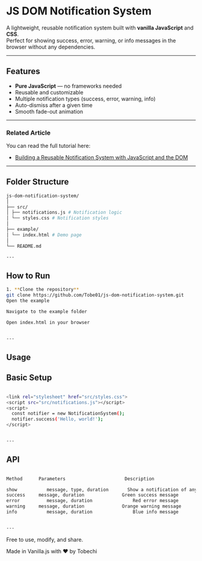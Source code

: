 # JS DOM Notification System

A lightweight, reusable notification system built with **vanilla JavaScript** and **CSS**.  
Perfect for showing success, error, warning, or info messages in the browser without any dependencies.

---

## Features
- **Pure JavaScript** — no frameworks needed
- Reusable and customizable
- Multiple notification types (success, error, warning, info)
- Auto-dismiss after a given time
- Smooth fade-out animation

---

### Related Article
You can read the full tutorial here:

- [Building a Reusable Notification System with JavaScript and the DOM](https://tobechiduru.hashnode.dev/building-a-reusable-notification-system-with-javascript-and-the-dom)


---

## Folder Structure
```bash
js-dom-notification-system/
│
├── src/
│ ├── notifications.js # Notification logic
│ └── styles.css # Notification styles
│
├── example/
│ └── index.html # Demo page
│
└── README.md

---
```
## How to Run
```bash
1. **Clone the repository**
git clone https://github.com/Tobe01/js-dom-notification-system.git
Open the example

Navigate to the example folder

Open index.html in your browser


---
```
## Usage
## Basic Setup
```bash

<link rel="stylesheet" href="src/styles.css">
<script src="src/notifications.js"></script>
<script>
  const notifier = new NotificationSystem();
  notifier.success('Hello, world!');
</script>


---

```
## API

```bash

Method	    Parameters	                    Description

show	       message, type, duration	     Show a notification of any type
success	    message, duration	           Green success message
error	       message, duration	           Red error message
warning	    message, duration	           Orange warning message
info	       message, duration	           Blue info message


---

```

Free to use, modify, and share.

Made in Vanilla.js with ❤️ by Tobechi
